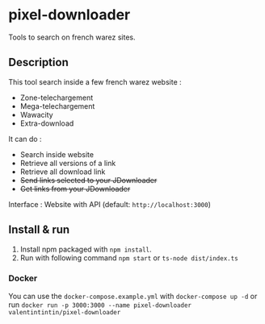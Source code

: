 # pixel-downloader
Tools to search on french warez sites.

## Description

This tool search inside a few french warez website :
* Zone-telechargement
* Mega-telechargement
* Wawacity
* Extra-download

It can do :
* Search inside website
* Retrieve all versions of a link
* Retrieve all download link
* ~~Send links selected to your JDownloader~~
* ~~Get links from your JDownloader~~

Interface : Website with API (default: `http://localhost:3000`)

## Install & run

1. Install npm packaged with `npm install`.
2. Run with following command `npm start` or `ts-node dist/index.ts`

### Docker

You can use the `docker-compose.example.yml` with `docker-compose up -d` or
run `docker run -p 3000:3000 --name pixel-downloader valentintintin/pixel-downloader`

